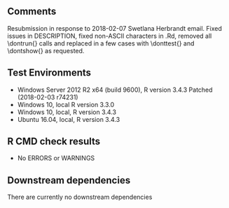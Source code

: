 ## Comments
Resubmission in response to 2018-02-07 Swetlana Herbrandt email.  Fixed issues
in DESCRIPTION, fixed non-ASCII characters in .Rd, removed all \\dontrun{} calls
and replaced in a few cases with \\donttest{} and \\dontshow{} as requested.

## Test Environments
- Windows Server 2012 R2 x64 (build 9600), R version 3.4.3 Patched (2018-02-03 r74231)
- Windows 10, local R version 3.3.0 
- Windows 10, local, R version 3.4.3 
- Ubuntu 16.04, local, R version 3.4.3 

## R CMD check results
- No ERRORS or WARNINGS

## Downstream dependencies
There are currently no downstream dependencies

